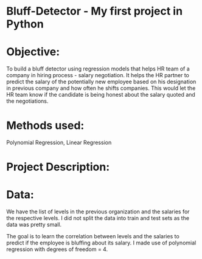 # Bluff-Detector - My first project in Python

# Objective: 
To build a bluff detector using regression models that helps HR team of a company in hiring process - salary negotiation. It helps the HR partner to predict the salary of the potentially new employee based on his designation in previous company and how often he shifts companies. This would let the HR team know if the candidate is being honest about the salary quoted and the negotiations.

# Methods used: 
Polynomial Regression, Linear Regression

# Project Description: 
# Data: 
We have the list of levels in the previous organization and the salaries for the respective levels. I did not split the data into train and test sets as the data was pretty small. 

The goal is to learn the correlation between levels and the salaries to predict if the employee is bluffing about its salary. I made use of polynomial regression with degrees of freedom = 4.
